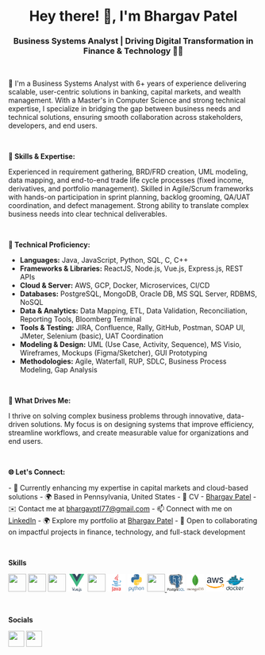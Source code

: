 <h1 align="center"> Hey there! 👋, I'm Bhargav Patel</h1>
<h3 align="center">Business Systems Analyst | Driving Digital Transformation in Finance & Technology 👨‍💻</h3>
<br>

<p>💼 I'm a Business Systems Analyst with 6+ years of experience delivering scalable, user-centric solutions in banking, capital markets, and wealth management. With a Master's in Computer Science and strong technical expertise, I specialize in bridging the gap between business needs and technical solutions, ensuring smooth collaboration across stakeholders, developers, and end users.</p>
<br>

<b>🚀 Skills & Expertise:</b>
<p>
Experienced in requirement gathering, BRD/FRD creation, UML modeling, data mapping, and end-to-end trade life cycle processes (fixed income, derivatives, and portfolio management). Skilled in Agile/Scrum frameworks with hands-on participation in sprint planning, backlog grooming, QA/UAT coordination, and defect management. Strong ability to translate complex business needs into clear technical deliverables.  
</p>
<br>

<b>📌 Technical Proficiency:</b>  
- **Languages:** Java, JavaScript, Python, SQL, C, C++  
- **Frameworks & Libraries:** ReactJS, Node.js, Vue.js, Express.js, REST APIs  
- **Cloud & Server:** AWS, GCP, Docker, Microservices, CI/CD  
- **Databases:** PostgreSQL, MongoDB, Oracle DB, MS SQL Server, RDBMS, NoSQL  
- **Data & Analytics:** Data Mapping, ETL, Data Validation, Reconciliation, Reporting Tools, Bloomberg Terminal  
- **Tools & Testing:** JIRA, Confluence, Rally, GitHub, Postman, SOAP UI, JMeter, Selenium (basic), UAT Coordination  
- **Modeling & Design:** UML (Use Case, Activity, Sequence), MS Visio, Wireframes, Mockups (Figma/Sketcher), GUI Prototyping  
- **Methodologies:** Agile, Waterfall, RUP, SDLC, Business Process Modeling, Gap Analysis  
<br>

<b>🌟 What Drives Me:</b>  
<p>
I thrive on solving complex business problems through innovative, data-driven solutions. My focus is on designing systems that improve efficiency, streamline workflows, and create measurable value for organizations and end users.
</p>
<br>

<b>🌐 Let's Connect:</b>  
<p>
- 🌱 Currently enhancing my expertise in capital markets and cloud-based solutions  
- 🌍 Based in Pennsylvania, United States  
- 📨 CV - <a href="https://rb.gy/gudqj5">Bhargav Patel</a>  
- ✉️ Contact me at <a href="mailto:bhargavptl77@gmail.com">bhargavptl77@gmail.com</a>  
- 📫 Connect with me on <a href="https://www.linkedin.com/in/bhargavpatel07/">LinkedIn</a>  
- 🌍 Explore my portfolio at <a href="https://pbhargav7.vercel.app/about">Bhargav Patel</a>  
- 🤝 Open to collaborating on impactful projects in finance, technology, and full-stack development  
</p>
<br>

<b>Skills</b>  
<p align="left">
    <a href="https://developer.mozilla.org/en-US/docs/Web/JavaScript" target="_blank"><img src="https://raw.githubusercontent.com/danielcranney/readme-generator/main/public/icons/skills/javascript-colored.svg" width="36" height="36" /></a>
    <a href="https://www.typescriptlang.org/" target="_blank"><img src="https://raw.githubusercontent.com/danielcranney/readme-generator/main/public/icons/skills/typescript-colored.svg" width="36" height="36" /></a>
    <a href="https://reactjs.org/" target="_blank"><img src="https://raw.githubusercontent.com/danielcranney/readme-generator/main/public/icons/skills/react-colored.svg" width="36" height="36" /></a>
    <a href="https://vuejs.org/" target="_blank"><img src="https://github.com/devicons/devicon/blob/master/icons/vuejs/vuejs-original-wordmark.svg" width="36" height="36" /></a>
    <a href="https://nodejs.org/" target="_blank"><img src="https://raw.githubusercontent.com/danielcranney/readme-generator/main/public/icons/skills/nodejs-colored.svg" width="36" height="36" /></a>
    <a href="https://docs.oracle.com/en/java/" target="_blank"><img src="https://github.com/devicons/devicon/blob/master/icons/java/java-original-wordmark.svg" width="36" height="36" /></a>
    <a href="https://www.python.org/doc/" target="_blank"><img src="https://github.com/devicons/devicon/blob/master/icons/python/python-original-wordmark.svg" width="36" height="36" /></a>
    <a href="https://www.atlassian.com/software/jira" target="_blank">
        <img src="https://cdn.jsdelivr.net/gh/devicons/devicon/icons/jira/jira-original.svg" width="36" height="36" />
    </a>
    <a href="https://www.postgresql.org/docs/" target="_blank"><img src="https://github.com/devicons/devicon/blob/master/icons/postgresql/postgresql-original-wordmark.svg" width="36" height="36" /></a>
    <a href="https://www.mongodb.com/docs/" target="_blank"><img src="https://github.com/devicons/devicon/blob/master/icons/mongodb/mongodb-original-wordmark.svg" width="36" height="36" /></a>
    <a href="https://aws.amazon.com/" target="_blank"><img src="https://github.com/devicons/devicon/blob/master/icons/amazonwebservices/amazonwebservices-original-wordmark.svg" width="36" height="36" /></a>
    <a href="https://www.docker.com/" target="_blank"><img src="https://github.com/devicons/devicon/blob/master/icons/docker/docker-original-wordmark.svg" width="36" height="36" /></a>
</p>
<br>

<b>Socials</b>  
<p align="left"> 
    <a href="https://github.com/pbhargav7" target="_blank"><img src="https://raw.githubusercontent.com/danielcranney/readme-generator/main/public/icons/socials/github.svg" width="32" height="32" /></a>
    <a href="https://www.linkedin.com/in/bhargavpatel07" target="_blank"><img src="https://raw.githubusercontent.com/danielcranney/readme-generator/main/public/icons/socials/linkedin.svg" width="32" height="32" /></a> 
</p>
